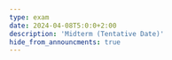 ```yaml
---
type: exam
date: 2024-04-08T5:0:0+2:00
description: 'Midterm (Tentative Date)'
hide_from_announcments: true
---
```

